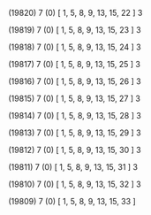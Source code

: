 (19820) 7 (0) [ 1, 5, 8, 9, 13, 15, 22 ] 3 


(19819) 7 (0) [ 1, 5, 8, 9, 13, 15, 23 ] 3 


(19818) 7 (0) [ 1, 5, 8, 9, 13, 15, 24 ] 3 


(19817) 7 (0) [ 1, 5, 8, 9, 13, 15, 25 ] 3 


(19816) 7 (0) [ 1, 5, 8, 9, 13, 15, 26 ] 3 


(19815) 7 (0) [ 1, 5, 8, 9, 13, 15, 27 ] 3 


(19814) 7 (0) [ 1, 5, 8, 9, 13, 15, 28 ] 3 


(19813) 7 (0) [ 1, 5, 8, 9, 13, 15, 29 ] 3 


(19812) 7 (0) [ 1, 5, 8, 9, 13, 15, 30 ] 3 


(19811) 7 (0) [ 1, 5, 8, 9, 13, 15, 31 ] 3 


(19810) 7 (0) [ 1, 5, 8, 9, 13, 15, 32 ] 3 


(19809) 7 (0) [ 1, 5, 8, 9, 13, 15, 33 ]  

